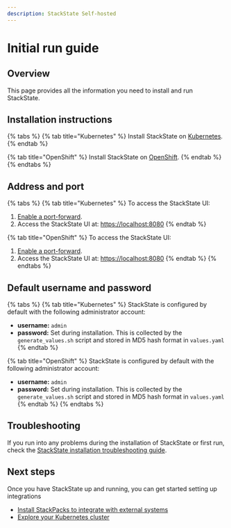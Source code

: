 ```yaml
---
description: StackState Self-hosted
---
```


# Initial run guide

## Overview

This page provides all the information you need to install and run StackState.

## Installation instructions

{% tabs %}
{% tab title="Kubernetes" %}
Install StackState on [Kubernetes](kubernetes_openshift/).
{% endtab %}

{% tab title="OpenShift" %}
Install StackState on [OpenShift](kubernetes_openshift/openshift_install.md).
{% endtab %}
{% endtabs %}

## Address and port

{% tabs %}
{% tab title="Kubernetes" %}
To access the StackState UI:

1. [Enable a port-forward](kubernetes_openshift/kubernetes_install.md#access-the-stackstate-ui).
2. Access the StackState UI at: [https://localhost:8080](https://localhost:8080)
{% endtab %}

{% tab title="OpenShift" %}
To access the StackState UI:

1. [Enable a port-forward](kubernetes_openshift/openshift_install.md#access-the-stackstate-ui).
2. Access the StackState UI at: [https://localhost:8080](https://localhost:8080)
{% endtab %}
{% endtabs %}

## Default username and password

{% tabs %}
{% tab title="Kubernetes" %}
StackState is configured by default with the following administrator account:

* **username:** `admin`
* **password:** Set during installation. This is collected by the `generate_values.sh` script and stored in MD5 hash format in `values.yaml`
{% endtab %}

{% tab title="OpenShift" %}
StackState is configured by default with the following administrator account:

* **username:** `admin`
* **password:** Set during installation. This is collected by the `generate_values.sh` script and stored in MD5 hash format in `values.yaml`
{% endtab %}
{% endtabs %}

## Troubleshooting

If you run into any problems during the installation of StackState or first run, check the [StackState installation troubleshooting guide](troubleshooting.md).

## Next steps

Once you have StackState up and running, you can get started setting up integrations

* [Install StackPacks to integrate with external systems](../../k8s-quick-start-guide.md)
* [Explore your Kubernetes cluster](../../use/views/k8s-views.md)

